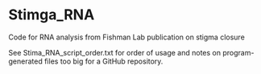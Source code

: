 # Stimga_RNA
Code for RNA analysis from Fishman Lab publication on stigma closure 

See Stima_RNA_script_order.txt for order of usage and notes on program-generated files too big for a GitHub repository.
